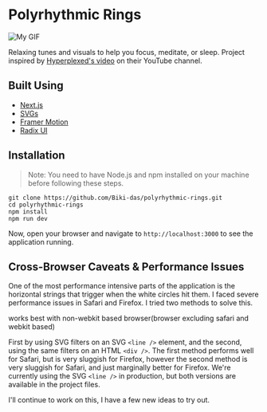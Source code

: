 # Polyrhythmic Rings

![My GIF](https://media.giphy.com/media/v1.Y2lkPTc5MGI3NjExMnYxejc2NGZ4YnFvbDY5ZGx5d2NzeGV1ZDFndDNqcjE4ZGsxemVqbCZlcD12MV9pbnRlcm5hbF9naWZfYnlfaWQmY3Q9Zw/xp5W1xFyKynS2uJWVz/giphy.gif)

Relaxing tunes and visuals to help you focus, meditate, or sleep. Project inspired by [Hyperplexed's video](https://www.youtube.com/watch?v=Kt3DavtVGVE) on their YouTube channel.


## Built Using

- [Next.js](https://nextjs.org/)
- [SVGs](https://developer.mozilla.org/en-US/docs/Web/SVG)
- [Framer Motion](https://www.framer.com/motion/)
- [Radix UI](https://www.radix-ui.com/)

## Installation

> Note: You need to have Node.js and npm installed on your machine before following these steps.

```
git clone https://github.com/Biki-das/polyrhythmic-rings.git
cd polyrhythmic-rings
npm install
npm run dev
```

Now, open your browser and navigate to `http://localhost:3000` to see the application running.

## Cross-Browser Caveats & Performance Issues

One of the most performance intensive parts of the application is the horizontal strings that trigger when the white circles hit them. I faced severe performance issues in Safari and Firefox. I tried two methods to solve this.

works best with non-webkit based browser(browser excluding safari and webkit based)

First by using SVG filters on an SVG `<line />` element, and the second, using the same filters on an HTML `<div />`. The first method performs well for Safari, but is very sluggish for Firefox, however the second method is very sluggish for Safari, and just marginally better for Firefox. We're currently using the SVG `<line />` in production, but both versions are available in the project files.

I'll continue to work on this, I have a few new ideas to try out.
